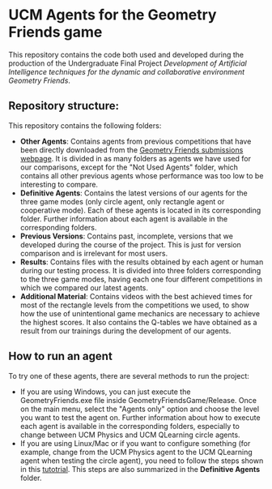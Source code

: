 # UCM Agents for the Geometry Friends game

This repository contains the code both used and developed during the production of the Undergraduate Final Project *Development of Artificial Intelligence techniques
for the dynamic and collaborative environment Geometry Friends*.

## Repository structure:

This repository contains the following folders:

- **Other Agents**: Contains agents from previous competitions that have been directly downloaded from the [Geometry Friends submissions webpage](https://geometryfriends.gaips.inesc-id.pt/archive). It is divided in as many folders as agents we have used for our comparisons, except for the "Not Used Agents" folder, which contains all other previous agents whose performance was too low to be interesting to compare.
- **Definitive Agents**: Contains the latest versions of our agents for the three game modes (only circle agent, only rectangle agent or cooperative mode). Each of these agents is located in its corresponding folder. Further information about each agent is available in the corresponding folders.
- **Previous Versions**: Contains past, incomplete, versions that we developed during the course of the project. This is just for version comparison and is irrelevant for most users.
- **Results**: Contains files with the results obtained by each agent or human during our testing process. It is divided into three folders corresponding to the three game modes, having each one four different competitions in which we compared our latest agents.
- **Additional Material**: Contains videos with the best achieved times for most of the rectangle levels from the competitions we used, to show how the use of unintentional game mechanics are necessary to achieve the highest scores. It also contains the Q-tables we have obtained as a result from our trainings during the development of our agents.

## How to run an agent

To try one of these agents, there are several methods to run the project:

- If you are using Windows, you can just execute the GeometryFriends.exe file inside GeometryFriendsGame/Release. Once on the main menu, select the "Agents only" option and choose the level you want to test the agent on. Further information about how to execute each agent is available in the corresponding folders, especially to change between UCM Physics and UCM QLearning circle agents.
- If you are using Linux/Mac or if you want to configure something (for example, change from the UCM Physics agent to the UCM QLearning agent when testing the circle agent), you need to follow the steps shown in this [tutotrial](https://geometryfriends.gaips.inesc-id.pt/guides/c%23). This steps are also summarized in the **Definitive Agents** folder.

